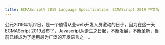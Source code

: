 ```yaml
---
title: ECMAScript® 2019 Language Specification| ECMAScript 2019 中文版
---
```

公元2019年1月2日，是一个值得从业web开发人员激动的日子，因为在这一天ECMAScript 2019发布了，Javascript从诞生之日起，不断发展，不断革新，当前已经成为了运用最为广泛的开发语言之一。
